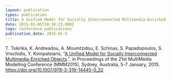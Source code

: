 ```yaml
---
layout: publication
types: publication
title: A Unified Model for Socially Interconnected Multimedia-Enriched Objects
date: 2015-01-05T10:30:23.000Z
tags: conference_publications
publication_date: 2015-01-5
---
```

T. Tsikrika, K. Andreadou, A. Moumtzidou, E. Schinas, S. Papadopoulos, S. Vrochidis, Y. Kompatsiaris, "[A Unified Model for Socially Interconnected Multimedia-Enriched Objects](https://www.researchgate.net/publication/312751506_A_Unified_Model_for_Socially_Interconnected_Multimedia-Enriched_Objects).", in Proceedings of the 21st MultiMedia Modelling Conference (MMM2015), Sydney, Australia, 5-7 January, 2015. <https://doi.org/10.1007/978-3-319-14445-0_32>